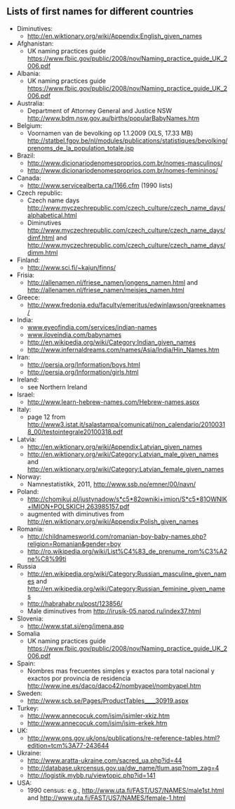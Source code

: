 ## Lists of first names for different countries

- Diminutives: 
	- http://en.wiktionary.org/wiki/Appendix:English_given_names
- Afghanistan:
	- UK naming practices guide https://www.fbiic.gov/public/2008/nov/Naming_practice_guide_UK_2006.pdf
- Albania:
	- UK naming practices guide https://www.fbiic.gov/public/2008/nov/Naming_practice_guide_UK_2006.pdf
- Australia:
	- Department of Attorney General and Justice NSW http://www.bdm.nsw.gov.au/births/popularBabyNames.htm
- Belgium: 
	- Voornamen van de bevolking op 1.1.2009 (XLS, 17.33 MB) http://statbel.fgov.be/nl/modules/publications/statistiques/bevolking/prenoms_de_la_population_totale.jsp
- Brazil:
	- http://www.dicionariodenomesproprios.com.br/nomes-masculinos/ 
	- http://www.dicionariodenomesproprios.com.br/nomes-femininos/
- Canada:
	- http://www.servicealberta.ca/1166.cfm (1990 lists)
- Czech republic: 
	- Czech name days http://www.myczechrepublic.com/czech_culture/czech_name_days/alphabetical.html
	- Diminutives http://www.myczechrepublic.com/czech_culture/czech_name_days/dimf.html and http://www.myczechrepublic.com/czech_culture/czech_name_days/dimm.html
- Finland: 
	- http://www.sci.fi/~kajun/finns/
- Frisia: 
	- http://allenamen.nl/friese_namen/jongens_namen.html and http://allenamen.nl/friese_namen/meisjes_namen.html
- Greece: 
	- http://www.fredonia.edu/faculty/emeritus/edwinlawson/greeknames/
- India:
	- www.eyeofindia.com/services/indian-names
	- www.iloveindia.com/babynames
	- http://en.wikipedia.org/wiki/Category:Indian_given_names
	- http://www.infernaldreams.com/names/Asia/India/Hin_Names.htm
- Iran:
	- http://persia.org/Information/boys.html
	- http://persia.org/Information/girls.html
- Ireland:
	- see Northern Ireland
- Israel:
	- http://www.learn-hebrew-names.com/Hebrew-names.aspx
- Italy: 
	- page 12 from http://www3.istat.it/salastampa/comunicati/non_calendario/20100318_00/testointegrale20100318.pdf
- Latvia:
	- http://en.wiktionary.org/wiki/Appendix:Latvian_given_names
	- http://en.wiktionary.org/wiki/Category:Latvian_male_given_names and http://en.wiktionary.org/wiki/Category:Latvian_female_given_names
- Norway:
	- Namnestatistikk, 2011, http://www.ssb.no/emner/00/navn/
- Poland:
	- http://chomikuj.pl/justynadow/s*c5*82owniki+imion/S*c5*81OWNIK+IMION+POLSKICH,263985157.pdf
	- augmented with diminutives from http://en.wiktionary.org/wiki/Appendix:Polish_given_names
- Romania:
	- http://childnamesworld.com/romanian-boy-baby-names.php?religion=Romanian&gender=boy
	- http://ro.wikipedia.org/wiki/List%C4%83_de_prenume_rom%C3%A2ne%C8%99ti
- Russia
	- http://en.wikipedia.org/wiki/Category:Russian_masculine_given_names and http://en.wikipedia.org/wiki/Category:Russian_feminine_given_names
	- http://habrahabr.ru/post/123856/
	- Male diminutives from http://irusik-05.narod.ru/index37.html
- Slovenia:
	- http://www.stat.si/eng/imena.asp
- Somalia
	- UK naming practices guide https://www.fbiic.gov/public/2008/nov/Naming_practice_guide_UK_2006.pdf
- Spain:
	- Nombres mas frecuentes simples y exactos para total nacional y exactos por provincia de residencia
 http://www.ine.es/daco/daco42/nombyapel/nombyapel.htm
- Sweden:
	- http://www.scb.se/Pages/ProductTables____30919.aspx
- Turkey:
	- http://www.annecocuk.com/isim/isimler-xkiz.htm
	- http://www.annecocuk.com/isim/isim-erkek.htm
- UK:
	- http://www.ons.gov.uk/ons/publications/re-reference-tables.html?edition=tcm%3A77-243644
- Ukraine:
	- http://www.aratta-ukraine.com/sacred_ua.php?id=44 
	- http://database.ukrcensus.gov.ua/dw_name/tlum.asp?nom_zag=4
	- http://logistik.mybb.ru/viewtopic.php?id=141
- USA:
	- 1990 census: e.g., http://www.uta.fi/FAST/US7/NAMES/male1st.html and http://www.uta.fi/FAST/US7/NAMES/female-1.html

